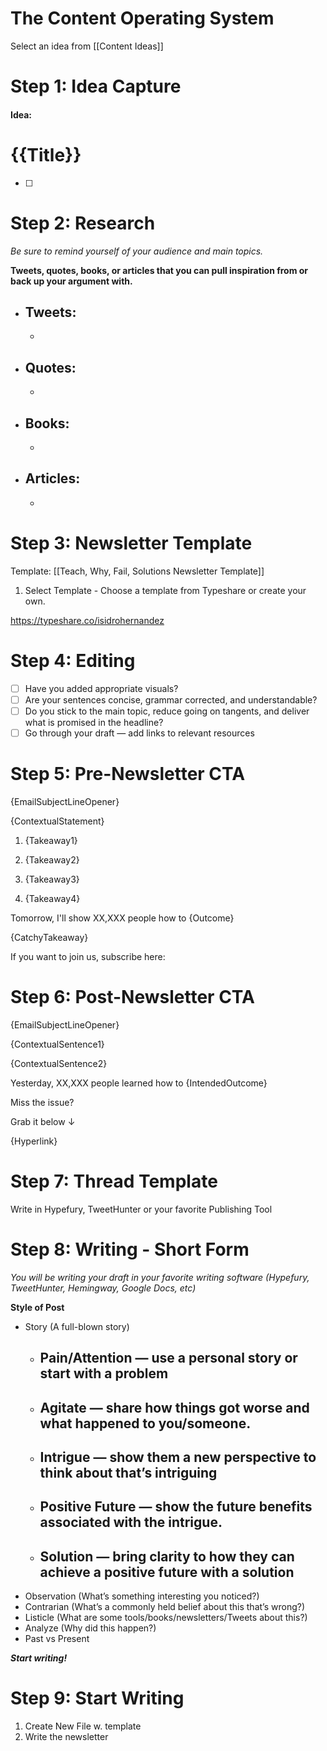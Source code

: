 # The Content Operating System

Select an idea from [[Content Ideas]]

# Step 1: Idea Capture

#### **Idea:**

# {{Title}}

- [ ]  

# Step 2: Research

*Be sure to remind yourself of your audience and main topics.*

**Tweets, quotes, books, or articles that you can pull inspiration from or back up your argument with.**

- **Tweets:**
    - 
    - 
- **Quotes:**
    - 
    - 
- **Books:**
    - 
    - 
- **Articles:**
    - 
    - 
    

# Step 3: Newsletter Template
Template: [[Teach, Why, Fail, Solutions Newsletter Template]]
1. Select Template - Choose a template from Typeshare or create your own.


https://typeshare.co/isidrohernandez



# Step 4: Editing

- [ ]  Have you added appropriate visuals?
- [ ]  Are your sentences concise, grammar corrected, and understandable?
- [ ]  Do you stick to the main topic, reduce going on tangents, and deliver what is promised in the headline?
- [ ]  Go through your draft — add links to relevant resources

# Step 5: Pre-Newsletter CTA

{EmailSubjectLineOpener}

{ContextualStatement}

1. {Takeaway1}

2. {Takeaway2} 

3. {Takeaway3} 

4. {Takeaway4}

Tomorrow, I'll show XX,XXX people how to {Outcome}

{CatchyTakeaway}

If you want to join us, subscribe here: 

# Step 6: Post-Newsletter CTA

{EmailSubjectLineOpener}

{ContextualSentence1}

{ContextualSentence2}

Yesterday, XX,XXX people learned how to {IntendedOutcome}

Miss the issue?

Grab it below ↓

{Hyperlink}

# Step 7: Thread Template

Write in Hypefury, TweetHunter or your favorite Publishing Tool

# Step 8: Writing -  Short Form

*You will be writing your draft in your favorite writing software (Hypefury, TweetHunter, Hemingway, Google Docs, etc)*

**Style of Post**

- Story (A full-blown story)
    - **Pain/Attention** — use a personal story or start with a problem
        - 
    - **Agitate** — share how things got worse and what happened to you/someone.
        - 
    - **Intrigue** — show them a new perspective to think about that’s intriguing
        - 
    - **Positive Future** — show the future benefits associated with the intrigue.
        - 
    - **Solution** — bring clarity to how they can achieve a positive future with a solution
        - 
- Observation (What’s something interesting you noticed?)
- Contrarian (What’s a commonly held belief about this that’s wrong?)
- Listicle (What are some tools/books/newsletters/Tweets about this?)
- Analyze (Why did this happen?)
- Past vs Present

***Start writing!***
# Step 9: Start Writing
1. Create New File w. template
2. Write the newsletter